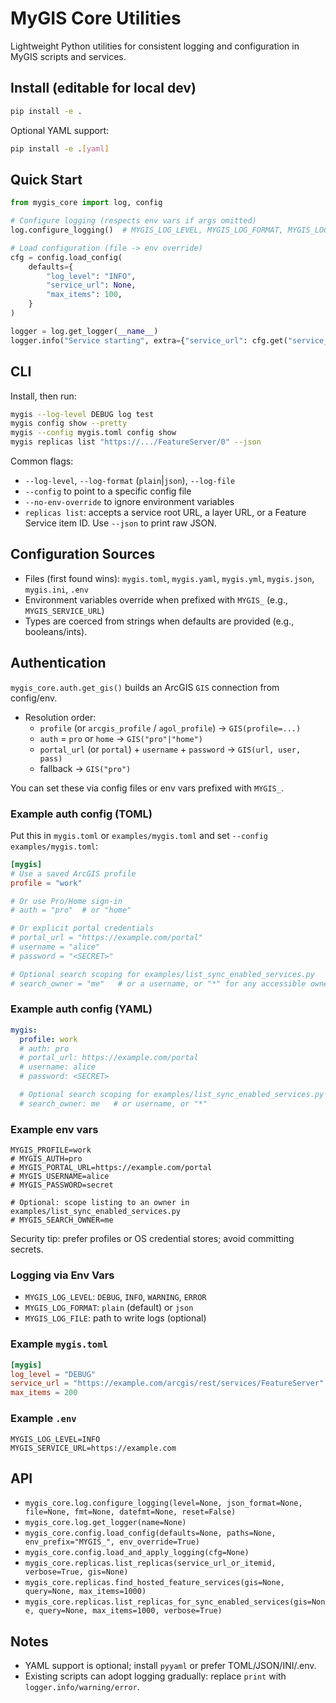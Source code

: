 # MyGIS Core Utilities

Lightweight Python utilities for consistent logging and configuration in MyGIS scripts and services.

## Install (editable for local dev)

```bash
pip install -e .
```

Optional YAML support:

```bash
pip install -e .[yaml]
```

## Quick Start

```python
from mygis_core import log, config

# Configure logging (respects env vars if args omitted)
log.configure_logging()  # MYGIS_LOG_LEVEL, MYGIS_LOG_FORMAT, MYGIS_LOG_FILE

# Load configuration (file -> env override)
cfg = config.load_config(
    defaults={
        "log_level": "INFO",
        "service_url": None,
        "max_items": 100,
    }
)

logger = log.get_logger(__name__)
logger.info("Service starting", extra={"service_url": cfg.get("service_url")})
```

## CLI

Install, then run:

```bash
mygis --log-level DEBUG log test
mygis config show --pretty
mygis --config mygis.toml config show
mygis replicas list "https://.../FeatureServer/0" --json
```

Common flags:

- `--log-level`, `--log-format` (`plain`|`json`), `--log-file`
- `--config` to point to a specific config file
- `--no-env-override` to ignore environment variables
 - `replicas list`: accepts a service root URL, a layer URL, or a Feature Service item ID. Use `--json` to print raw JSON.

## Configuration Sources

- Files (first found wins): `mygis.toml`, `mygis.yaml`, `mygis.yml`, `mygis.json`, `mygis.ini`, `.env`
- Environment variables override when prefixed with `MYGIS_` (e.g., `MYGIS_SERVICE_URL`)
- Types are coerced from strings when defaults are provided (e.g., booleans/ints).

## Authentication

`mygis_core.auth.get_gis()` builds an ArcGIS `GIS` connection from config/env.

- Resolution order:
  - `profile` (or `arcgis_profile` / `agol_profile`) → `GIS(profile=...)`
  - `auth` = `pro` or `home` → `GIS("pro"|"home")`
  - `portal_url` (or `portal`) + `username` + `password` → `GIS(url, user, pass)`
  - fallback → `GIS("pro")`

You can set these via config files or env vars prefixed with `MYGIS_`.

### Example auth config (TOML)

Put this in `mygis.toml` or `examples/mygis.toml` and set `--config examples/mygis.toml`:

```toml
[mygis]
# Use a saved ArcGIS profile
profile = "work"

# Or use Pro/Home sign-in
# auth = "pro"  # or "home"

# Or explicit portal credentials
# portal_url = "https://example.com/portal"
# username = "alice"
# password = "<SECRET>"

# Optional search scoping for examples/list_sync_enabled_services.py
# search_owner = "me"   # or a username, or "*" for any accessible owner
```

### Example auth config (YAML)

```yaml
mygis:
  profile: work
  # auth: pro
  # portal_url: https://example.com/portal
  # username: alice
  # password: <SECRET>

  # Optional search scoping for examples/list_sync_enabled_services.py
  # search_owner: me   # or username, or "*"
```

### Example env vars

```
MYGIS_PROFILE=work
# MYGIS_AUTH=pro
# MYGIS_PORTAL_URL=https://example.com/portal
# MYGIS_USERNAME=alice
# MYGIS_PASSWORD=secret

# Optional: scope listing to an owner in examples/list_sync_enabled_services.py
# MYGIS_SEARCH_OWNER=me
```

Security tip: prefer profiles or OS credential stores; avoid committing secrets.

### Logging via Env Vars

- `MYGIS_LOG_LEVEL`: `DEBUG`, `INFO`, `WARNING`, `ERROR`
- `MYGIS_LOG_FORMAT`: `plain` (default) or `json`
- `MYGIS_LOG_FILE`: path to write logs (optional)

### Example `mygis.toml`

```toml
[mygis]
log_level = "DEBUG"
service_url = "https://example.com/arcgis/rest/services/FeatureServer"
max_items = 200
```

### Example `.env`

```
MYGIS_LOG_LEVEL=INFO
MYGIS_SERVICE_URL=https://example.com
```

## API

- `mygis_core.log.configure_logging(level=None, json_format=None, file=None, fmt=None, datefmt=None, reset=False)`
- `mygis_core.log.get_logger(name=None)`
- `mygis_core.config.load_config(defaults=None, paths=None, env_prefix="MYGIS_", env_override=True)`
- `mygis_core.config.load_and_apply_logging(cfg=None)`
- `mygis_core.replicas.list_replicas(service_url_or_itemid, verbose=True, gis=None)`
- `mygis_core.replicas.find_hosted_feature_services(gis=None, query=None, max_items=1000)`
- `mygis_core.replicas.list_replicas_for_sync_enabled_services(gis=None, query=None, max_items=1000, verbose=True)`

## Notes

- YAML support is optional; install `pyyaml` or prefer TOML/JSON/INI/.env.
- Existing scripts can adopt logging gradually: replace `print` with `logger.info/warning/error`.

